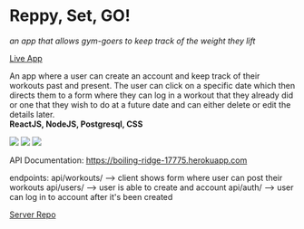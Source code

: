 # Reppy, Set, GO!
*an app that allows gym-goers to keep track of the weight they lift*

[Live App](https://reppysetgo.herokuapp.com/dashboard)

An app where a user can create an account and keep track of their
workouts past and present. The user can click on a specific date which then directs them 
to a form where they can log in a workout that they already did or one that they wish to do 
at a future date and can either delete or edit the details later. <br />
**ReactJS, NodeJS, Postgresql, CSS**

<img src="https://user-images.githubusercontent.com/53023612/77572179-e8f0ab80-6ea4-11ea-857c-65548d96a7e8.png"/>
<img src="https://user-images.githubusercontent.com/53023612/77571550-ee99c180-6ea3-11ea-8a9f-08a8b978669b.jpg"/>
<img src="https://user-images.githubusercontent.com/53023612/77572010-a4fda680-6ea4-11ea-9f7d-49aef45b7bc4.png"/>

API Documentation: 
https://boiling-ridge-17775.herokuapp.com

endpoints:
api/workouts/ -->  client shows form where user can post their workouts
api/users/ --> user is able to create and account
api/auth/ --> user can log in to account after it's been created

[Server Repo](https://github.com/jennifrmarie/repsetgo-server.git)






